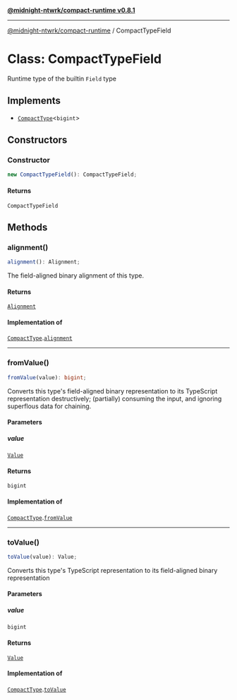 [**@midnight-ntwrk/compact-runtime v0.8.1**](../README.md)

***

[@midnight-ntwrk/compact-runtime](../globals.md) / CompactTypeField

# Class: CompactTypeField

Runtime type of the builtin `Field` type

## Implements

- [`CompactType`](../interfaces/CompactType.md)\<`bigint`\>

## Constructors

### Constructor

```ts
new CompactTypeField(): CompactTypeField;
```

#### Returns

`CompactTypeField`

## Methods

### alignment()

```ts
alignment(): Alignment;
```

The field-aligned binary alignment of this type.

#### Returns

[`Alignment`](../type-aliases/Alignment.md)

#### Implementation of

[`CompactType`](../interfaces/CompactType.md).[`alignment`](../interfaces/CompactType.md#alignment)

***

### fromValue()

```ts
fromValue(value): bigint;
```

Converts this type's field-aligned binary representation to its TypeScript
representation destructively; (partially) consuming the input, and
ignoring superflous data for chaining.

#### Parameters

##### value

[`Value`](../type-aliases/Value.md)

#### Returns

`bigint`

#### Implementation of

[`CompactType`](../interfaces/CompactType.md).[`fromValue`](../interfaces/CompactType.md#fromvalue)

***

### toValue()

```ts
toValue(value): Value;
```

Converts this type's TypeScript representation to its field-aligned binary
representation

#### Parameters

##### value

`bigint`

#### Returns

[`Value`](../type-aliases/Value.md)

#### Implementation of

[`CompactType`](../interfaces/CompactType.md).[`toValue`](../interfaces/CompactType.md#tovalue)
